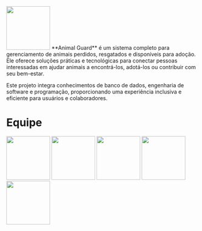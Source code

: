 <img src="https://github.com/marcobgh/AnimalGuard_V2/blob/main/imagens/Logo%20AnimalGuard.png?raw=true" width="115">
**Animal Guard** é um sistema completo para gerenciamento de animais perdidos, resgatados e disponíveis para adoção. Ele oferece soluções práticas e tecnológicas para conectar pessoas interessadas em ajudar animais a encontrá-los, adotá-los ou contribuir com seu bem-estar.

Este projeto integra conhecimentos de banco de dados, engenharia de software e programação, proporcionando uma experiência inclusiva e eficiente para usuários e colaboradores.

# Equipe

[<img src="https://avatars.githubusercontent.com/u/165439921?v=4" width="115">](https://github.com/viniciusscholtze)
[<img src="https://avatars.githubusercontent.com/u/75136675?v=4" width="115">](https://github.com/Chubbaccas)
[<img src="https://avatars.githubusercontent.com/u/115050869?v=4" width="115">](https://github.com/caursnn)
[<img src="https://avatars.githubusercontent.com/u/125486974?v=4" width="115">](https://github.com/mariaglx)
[<img src="https://avatars.githubusercontent.com/u/166075318?v=4" width="115">](https://github.com/jaogz)
